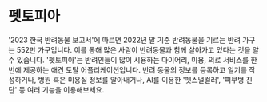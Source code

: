 # 펫토피아
 '2023 한국 반려동물 보고서'에 따르면 2022년 말 기준 반려동물을 기르는 반려 가구는 552만 가구입니다. 이를 통해 많은 사람이 반려동물과 함께 살아가고 있다는 것을 알 수 있습니다. '펫토피아'는 반려인들이 많이 시용하는 다이어리, 미용, 의료 서비스를 한 번에 제공하는 애견 토탈 어플리케이션입니다. 반려 동물의 정보를 등록하고 일기를 작성하거나, 병원 혹은 미용실 정보를 알아내거나, AI를 이용한 '펫스널컬러', '피부병 진단' 등 여러 기능을 이용해보세요.

#
